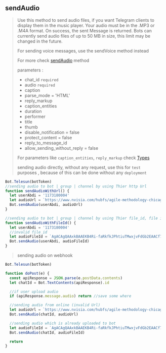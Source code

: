 ## sendAudio

> Use this method to send audio files, if you want Telegram clients to display them in the music player. Your audio must be in the .MP3 or .M4A format. On success, the sent Message is returned. Bots can currently send audio files of up to 50 MB in size, this limit may be changed in the future.
>
> For sending voice messages, use the sendVoice method instead
>
> For more check [sendAudio](https://core.telegram.org/bots/api#sendaudio) method
>
> parameters :
>
> - chat_id `required`
> - audio `required`
> - caption
> - parse_mode = 'HTML'
> - reply_markup
> - caption_entities
> - duration
> - performer
> - title
> - thumb
> - disable_notification = false
> - protect_content = false
> - reply_to_message_id
> - allow_sending_without_reply = false
>
> For parameters like `caption_entities`, `reply_markup` check [Types](https://github.com/abdiu34567/telesn.js/tree/main/Docs/Types)
>
> sending audio directly, without any request, use this for `test` purposes , because of this can be done without any `deployment`

```js
Bot.Telesun(botToken)
//sending audio to bot | group | channel by using Thier http Url
function sendAudioWithUrl() {
  let userAbdi = '1173180004'
  let audioUrl = `https://www.nvisia.com/hubfs/agile-methodology-chicago.mp3`
  Bot.sendAudio(userAbdi, audioUrl)
}

//sending audio to bot | group | channel by using Thier file_id, file id can be found only if you upload file on Bot | group | channel
function sendAudioWithFileId() {
  let userAbdi = '1173180004'
  //invalid file_id
  let audioFileId = `AgACAgQAAxkBAAEKB4Ri-faRkfkJPhtiuTMwxjvFdGb2EAACf7gxG5ZTyVNio98lZ7PwIgEAAwIAA3MAAykE`
  Bot.sendAudio(userAbdi, audioFileId)
}
```

> sending audio on webhook

```js
Bot.Telesun(botToken)

function doPost(e) {
  const apiResponse = JSON.parse(e.postData.contents)
  let chatId = Bot.TextContents(apiResponse).id

  //if user upload audio
  if (apiResponse.message.audio) return //save some where

  //sending audio from online (invalid Url)
  let audioUrl = `https://www.nvisia.com/hubfs/agile-methodology-chicago.mp3`
  Bot.sendAudio(chatId, audioUrl)

  //sending audio which is already uploaded to bot
  let audioFileId = `AgACAgQAAxkBAAEKB4Ri-faRkfkJPhtiuTMwxjvFdGb2EAACf7gxG5ZTyVNio98lZ7PwIgEAAwIAA3MAAykE`
  Bot.sendAudio(chatId, audioFileId)

  return
}
```
